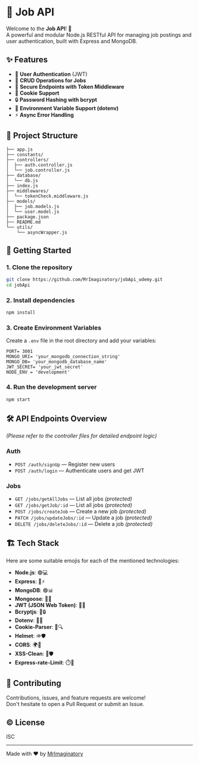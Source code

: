 
# 💼 Job API

Welcome to the **Job API**! 🚀  
A powerful and modular Node.js RESTful API for managing job postings and user authentication, built with Express and MongoDB.

## ✨ Features

- 👤 **User Authentication** (JWT)
- 📝 **CRUD Operations for Jobs**
- 🔑 **Secure Endpoints with Token Middleware**
- 🍪 **Cookie Support**
- 🔒 **Password Hashing with bcrypt**
- 🌱 **Environment Variable Support (dotenv)**
- ⚡ **Async Error Handling**

## 📁 Project Structure

```
├── app.js
├── constants/
├── controllers/
│  ├── auth.controller.js
│  └── job.controller.js
├── database/
│  └── db.js
├── index.js
├── middlewares/
│  └── tokenCheck.middleware.js
├── models/
│  ├── job.models.js
│  └── user.model.js
├── package.json
├── README.md
└── utils/
    └── asyncWrapper.js
```

## 🚀 Getting Started

### 1. Clone the repository

```bash
git clone https://github.com/MrImaginatory/jobApi_udemy.git
cd jobApi
```

### 2. Install dependencies

```bash
npm install
```

### 3. Create Environment Variables

Create a `.env` file in the root directory and add your variables:

```dotenv
PORT= 3001
MONGO_URI= 'your_mongodb_connection_string'
MONGO_DB= 'your_mongodb_database_name'
JWT_SECRET= 'your_jwt_secret'
NODE_ENV = 'development'
```

### 4. Run the development server

```bash
npm start
```

## 🛠️ API Endpoints Overview

*(Please refer to the controller files for detailed endpoint logic)*

### Auth

- `POST /auth/signUp` — Register new users
- `POST /auth/login` — Authenticate users and get JWT

### Jobs

- `GET /jobs/getAllJobs` — List all jobs *(protected)*
- `GET /jobs/getJob/:id` — List all jobs *(protected)*
- `POST /jobs/createJob` — Create a new job *(protected)*
- `PATCH /jobs/updateJobs/:id` — Update a job *(protected)*
- `DELETE /jobs/deleteJobs/:id` — Delete a job *(protected)*

## 🏗️ Tech Stack

Here are some suitable emojis for each of the mentioned technologies:

* **Node.js**: 🟢💻
* **Express**: 🚄⚡️
* **MongoDB**: 🟢📊
* **Mongoose**: 🐍🔗
* **JWT (JSON Web Token)**: 🔑🌐
* **Bcryptjs**: 🧮🔒
* **Dotenv**: 🌱🔧
* **Cookie-Parser**: 🍪🔍
* **Helmet**: 🪖🛡️
* **CORS**: 🌍🔗
* **XSS-Clean**: 🧹🛡️
* **Express-rate-Limit**: ⏱️🚦

## 🤝 Contributing

Contributions, issues, and feature requests are welcome!  
Don't hesitate to open a Pull Request or submit an Issue.

## ©️ License

ISC

---

Made with ❤️ by [MrImaginatory](https://github.com/MrImaginatory)
